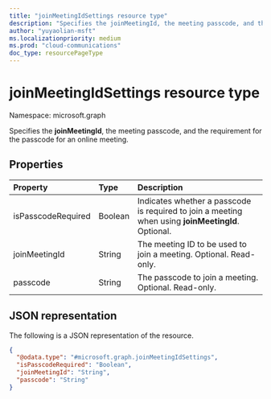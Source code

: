 ```yaml
---
title: "joinMeetingIdSettings resource type"
description: "Specifies the joinMeetingId, the meeting passcode, and the requirement for the passcode."
author: "yuyaolian-msft"
ms.localizationpriority: medium
ms.prod: "cloud-communications"
doc_type: resourcePageType
---
```


# joinMeetingIdSettings resource type

Namespace: microsoft.graph

Specifies the **joinMeetingId**, the meeting passcode, and the requirement for the passcode for an online meeting.

## Properties

| Property            | Type      | Description                                   |
|:--------------------|:----------|:----------------------------------------------|
| isPasscodeRequired  | Boolean   | Indicates whether a passcode is required to join a meeting when using **joinMeetingId**. Optional. |
| joinMeetingId       | String    | The meeting ID to be used to join a meeting. Optional. Read-only. |
| passcode            | String    | The passcode to join a meeting.  Optional. Read-only. |

## JSON representation

The following is a JSON representation of the resource.
<!-- {
  "blockType": "resource",
  "@odata.type": "microsoft.graph.joinMeetingIdSettings"
}
-->

``` json
{
  "@odata.type": "#microsoft.graph.joinMeetingIdSettings",
  "isPasscodeRequired": "Boolean",
  "joinMeetingId": "String",
  "passcode": "String"
}
```
